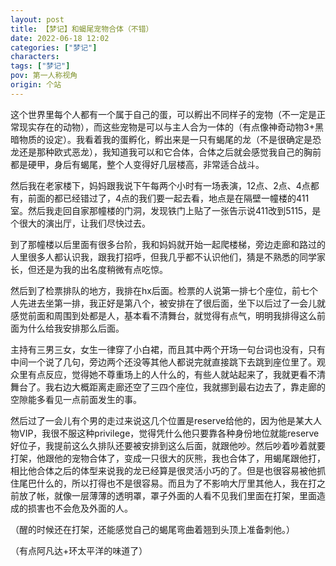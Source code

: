 ```yaml
---
layout: post
title: 【梦记】和蝎尾宠物合体（不错）
date: 2022-06-18 12:02
categories: ["梦记"]
characters: 
tags: ["梦记"]
pov: 第一人称视角
origin: 个站
---
```


这个世界里每个人都有一个属于自己的蛋，可以孵出不同样子的宠物（不一定是正常现实存在的动物），而这些宠物是可以与主人合为一体的（有点像神奇动物3+黑暗物质的设定）。我看着我的蛋孵化，孵出来是一只有蝎尾的龙（不是很确定是恐龙还是那种欧式恶龙），我知道我可以和它合体，合体之后就会感觉我自己的胸前都是硬甲，身后有蝎尾，整个人变得好几层楼高，非常适合战斗。

然后我在老家楼下，妈妈跟我说下午每两个小时有一场表演，12点、2点、4点都有，前面的都已经错过了，4点的我们要一起去看，地点是在隔壁一幢楼的411室。然后我走回自家那幢楼的门洞，发现铁门上贴了一张告示说411改到5115，是个很大的演出厅，让我们尽快过去。

到了那幢楼以后里面有很多台阶，我和妈妈就开始一起爬楼梯，旁边走廊和路过的人里很多人都认识我，跟我打招呼，但我几乎都不认识他们，猜是不熟悉的同学家长，但还是为我的出名度稍微有点吃惊。

然后到了检票排队的地方，我排在hx后面。检票的人说第一排七个座位，前七个人先进去坐第一排，我正好是第八个，被安排在了很后面，坐下以后过了一会儿就感觉前面和周围到处都是人，基本看不清舞台，就觉得有点气，明明我排得这么前面为什么给我安排那么后面。

主持有三男三女，女生一律穿了小白裙，而且其中两个开场一句台词也没有，只有中间一个说了几句，旁边两个还没等其他人都说完就直接跳下去跳到座位里了。观众里有点反应，觉得她不尊重场上的人什么的，有些人就站起来了，我就更看不清舞台了。我右边大概距离走廊还空了三四个座位，我就挪到最右边去了，靠走廊的空隙能多看见一点前面发生的事。

然后过了一会儿有个男的走过来说这几个位置是reserve给他的，因为他是某大人物VIP，我很不服这种privilege，觉得凭什么他只要靠各种身份地位就能reserve好位子，我提前这么久排队还要被安排到这么后面，就跟他吵。然后吵着吵着就要打架，他跟他的宠物合体了，变成一只很大的灰熊，我也合体了，用蝎尾跟他打，相比他合体之后的体型来说我的龙已经算是很灵活小巧的了。但是也很容易被他抓住尾巴什么的，所以打得也不是很容易。而且为了不影响大厅里其他人，我在打之前放了帐，就像一层薄薄的透明罩，罩子外面的人看不见我们里面在打架，里面造成的损害也不会危及外面的人。

（醒的时候还在打架，还能感觉自己的蝎尾弯曲着翘到头顶上准备刺他。）

（有点阿凡达+环太平洋的味道了）

